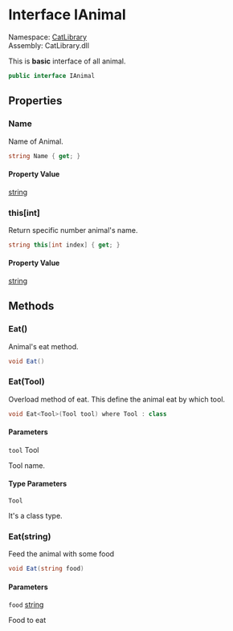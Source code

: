 ﻿# Interface IAnimal

Namespace: [CatLibrary](CatLibrary.md)  
Assembly: CatLibrary.dll

This is <b>basic</b> interface of all animal.

```csharp
public interface IAnimal
```

## Properties

### <a id="CatLibrary_IAnimal_Name"></a>Name

Name of Animal.

```csharp
string Name { get; }
```

#### Property Value

[string](https://learn.microsoft.com/dotnet/api/system.string)

### <a id="CatLibrary_IAnimal_Item_System_Int32_"></a>this[int]

Return specific number animal's name.

```csharp
string this[int index] { get; }
```

#### Property Value

[string](https://learn.microsoft.com/dotnet/api/system.string)

## Methods

### <a id="CatLibrary_IAnimal_Eat"></a>Eat()

Animal's eat method.

```csharp
void Eat()
```

### <a id="CatLibrary_IAnimal_Eat__1___0_"></a>Eat<Tool>(Tool)

Overload method of eat. This define the animal eat by which tool.

```csharp
void Eat<Tool>(Tool tool) where Tool : class
```

#### Parameters

`tool` Tool

Tool name.

#### Type Parameters

`Tool` 

It's a class type.

### <a id="CatLibrary_IAnimal_Eat_System_String_"></a>Eat(string)

Feed the animal with some food

```csharp
void Eat(string food)
```

#### Parameters

`food` [string](https://learn.microsoft.com/dotnet/api/system.string)

Food to eat

